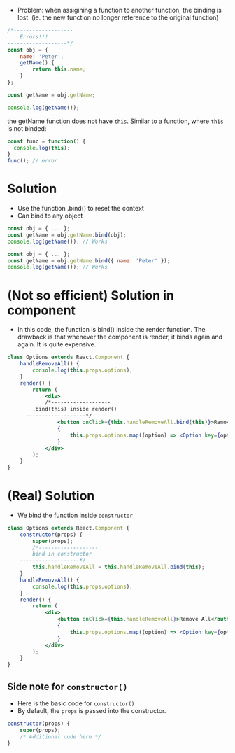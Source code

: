 * Problem: when assigining a function to another function, the binding is lost. (ie. the new function no longer reference to the original function)

```jsx
/*-------------------
	Errors!!!
-------------------*/
const obj = {
	name: 'Peter',
	getName() {
		return this.name;
	}
};

const getName = obj.getName;

console.log(getName());
```

the getName function does not have `this`. Similar to a function, where `this` is not binded:

```jsx
const func = function() {
  console.log(this);
}
func(); // error
```

# Solution
* Use the function .bind() to reset the context
* Can bind to any object

```jsx
const obj = { ... };
const getName = obj.getName.bind(obj);
console.log(getName()); // Works
```

```jsx
const obj = { ... };
const getName = obj.getName.bind({ name: 'Peter' });
console.log(getName()); // Works
```

# (Not so efficient) Solution in component
* In this code, the function is bind() inside the render function. The drawback is that whenever the component is render, it binds again and again. It is quite expensive.

```jsx
class Options extends React.Component {
	handleRemoveAll() {
		console.log(this.props.options);
	}
	render() {
		return (
			<div>
			/*-------------------
      	.bind(this) inside render()
      -------------------*/
				<button onClick={this.handleRemoveAll.bind(this)}>Remove All</button>
				{
					this.props.options.map((option) => <Option key={option} optionText={option} />)
				}
			</div>
		);
	}
}
```

# (Real) Solution
* We bind the function inside `constructor`

```jsx
class Options extends React.Component {
	constructor(props) {
		super(props);
		/*-------------------
    	bind in constructor
    -------------------*/
		this.handleRemoveAll = this.handleRemoveAll.bind(this);
	}
	handleRemoveAll() {
		console.log(this.props.options);
	}
	render() {
		return (
			<div>
				<button onClick={this.handleRemoveAll}>Remove All</button>
				{
					this.props.options.map((option) => <Option key={option} optionText={option} />)
				}
			</div>
		);
	}
}
```

## Side note for `constructor()`
* Here is the basic code for `constructor()`
* By default, the `props` is passed into the constructor.

```jsx
constructor(props) {
	super(props);
	/* Additional code here */
}
```



